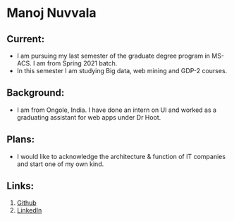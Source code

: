 # Manoj Nuvvala

## Current: 
* I am pursuing my last semester of the graduate degree program in MS-ACS. I am from Spring 2021 batch.
* In this semester I am studying Big data, web mining and GDP-2 courses.

## Background: 
* I am from Ongole, India. I have done an intern on UI and worked as a graduating assistant for web apps under Dr Hoot.

## Plans: 
* I would like to acknowledge the architecture & function of IT companies and start one of my own kind.

## Links:
1. [Github](https://github.com/manojnuvvala)
2. [LinkedIn](https://www.linkedin.com/in/nuvvala-manoj-235621172/)
